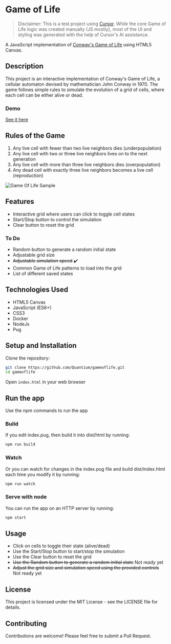 # Game of Life

> Disclaimer: This is a test project using [Cursor](https://cursor.sh/). While the core Game of Life logic was created manually (JS mostly), most of the UI and styling was generated with the help of Cursor's AI assistance.

A JavaScript implementation of [Conway's Game of Life](https://en.wikipedia.org/wiki/Conway%27s_Game_of_Life) using HTML5 Canvas.

## Description

This project is an interactive implementation of Conway's Game of Life, a cellular automaton devised by mathematician John Conway in 1970. The game follows simple rules to simulate the evolution of a grid of cells, where each cell can be either alive or dead.

### Demo

[See it here](https://gol.quantium.com.mx/)

## Rules of the Game

1. Any live cell with fewer than two live neighbors dies (underpopulation)
2. Any live cell with two or three live neighbors lives on to the next generation
3. Any live cell with more than three live neighbors dies (overpopulation)
4. Any dead cell with exactly three live neighbors becomes a live cell (reproduction)

![Game Of Life Sample](./docs/gameoflife-sample.gif)

## Features

- Interactive grid where users can click to toggle cell states
- Start/Stop button to control the simulation
- Clear button to reset the grid

### To Do

- Random button to generate a random initial state
- Adjustable grid size
- ~~Adjustable simulation speed~~ ✔️
- Common Game of Life patterns to load into the grid
- List of different saved states

## Technologies Used

- HTML5 Canvas
- JavaScript (ES6+)
- CSS3
- Docker
- NodeJs
- Pug

## Setup and Installation

Clone the repository:

```bash
git clone https://github.com/Quantium/gameoflife.git
cd gameoflife
```

Open `index.html` in your web browser

## Run the app

Use the npm commands to run the app

### Build

If you edit index.pug, then build it into dist/html by running:

```bash
npm run build
```

### Watch

Or you can watch for changes in the index.pug file and build dist/index.html each time you modify it by running:

```bash
npm run watch
```

### Serve with node

You can run the app on an HTTP server by running:

```bash
npm start
```

## Usage

- Click on cells to toggle their state (alive/dead)
- Use the Start/Stop button to start/stop the simulation
- Use the Clear button to reset the grid
- ~~Use the Random button to generate a random initial state~~ Not ready yet
- ~~Adjust the grid size and simulation speed using the provided controls~~ Not ready yet

## License

This project is licensed under the MIT License - see the LICENSE file for details.

## Contributing

Contributions are welcome! Please feel free to submit a Pull Request.
